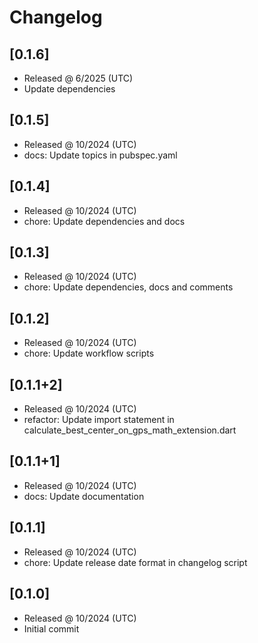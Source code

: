 # Changelog

## [0.1.6]

- Released @ 6/2025 (UTC)
- Update dependencies

## [0.1.5]

- Released @ 10/2024 (UTC)
- docs: Update topics in pubspec.yaml

## [0.1.4]

- Released @ 10/2024 (UTC)
- chore: Update dependencies and docs

## [0.1.3]

- Released @ 10/2024 (UTC)
- chore: Update dependencies, docs and comments

## [0.1.2]

- Released @ 10/2024 (UTC)
- chore: Update workflow scripts

## [0.1.1+2]

- Released @ 10/2024 (UTC)
- refactor: Update import statement in calculate_best_center_on_gps_math_extension.dart

## [0.1.1+1]

- Released @ 10/2024 (UTC)
- docs: Update documentation

## [0.1.1]

- Released @ 10/2024 (UTC)
- chore: Update release date format in changelog script

## [0.1.0]

- Released @ 10/2024 (UTC)
- Initial commit
